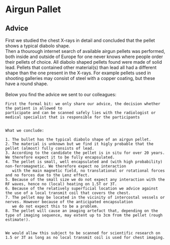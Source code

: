 # Airgun Pallet

## Advice

First we studied the chest X-rays in detail and concluded that the pellet shows a typical diabolo shape.
<br>
Then a thourough internet search of available airgun pellets was performed, both inside and outside of 
Europe for one never knows where people order their pellets of choice. All diabolo shaped pellets found were made of solid lead. 
Pellets that contained other material(s) than lead all had a different shape than the one present in the X-rays. 
For example pellets used in shooting galleries may consist of steel with a copper coating, but these have a round shape.
<br>
<br>
Below you find the advice we sent to our colleagues:

```
First the formal bit: we only share our advice, the decision whether the patient is allowed to 
participate and can be scanned safely lies with the radiologist or medical specialist that is responsible for the participants


What we conclude:

1. The bullet has the typical diabolo shape of an airgun pellet.
2. The material is unknown but we find it higly probable that the pellet (almost) fully consists of lead.
3. According to the candidate the pellet is in situ for over 20 years. We therefore expect it to be fully encapsulated.
4. The pellet is small, well encapsulated and (with high probability) non-ferromagnetic. We therefore expect no interaction
   with the main magnetic field, no translational or rotational forces and no forces due to the Lenz effect.
5. Because of the small size we do not expect any interaction with the RF waves, hence no (local) heating on 1.5T or 3T.
6. Because of the relatively superficial location we advice against the use of a local transmit coil that covers the chest.
7. The pellet may be located in the vicinity of intercostal vessels or nerves. However because of the anticipated encapsulation
   we do not expect this to be a problem.
8. The pellet will cause an imaging artefact that, depending on the type of imaging sequence, may extent up to 3cm from the pellet (rough estimate!). 
   

We would allow this subject to be scanned for scientific research on 1.5 or 3T as long as no local transmit coil is used for chest imaging.



```
